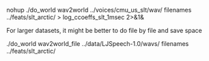nohup ./do_world wav2world ../voices/cmu_us_slt/wav/ filenames ../feats/slt_arctic/ > log_ccoeffs_slt_1msec 2>&1&


For larger datasets, it might be better to do file by file and save space 


./do_world wav2world_file ../data/LJSpeech-1.0/wavs/ filenames ../feats/slt_arctic/

